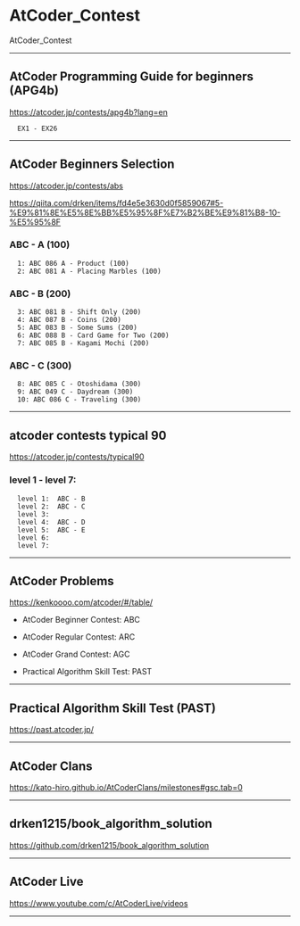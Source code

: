 # AtCoder_Contest
AtCoder_Contest


-------

## AtCoder Programming Guide for beginners (APG4b)
https://atcoder.jp/contests/apg4b?lang=en

      EX1 - EX26
      
-------


## AtCoder Beginners Selection
https://atcoder.jp/contests/abs


https://qiita.com/drken/items/fd4e5e3630d0f5859067#5-%E9%81%8E%E5%8E%BB%E5%95%8F%E7%B2%BE%E9%81%B8-10-%E5%95%8F

### ABC - A (100)
      1: ABC 086 A - Product (100) 
      2: ABC 081 A - Placing Marbles (100)

### ABC - B (200)
      3: ABC 081 B - Shift Only (200) 
      4: ABC 087 B - Coins (200)
      5: ABC 083 B - Some Sums (200) 
      6: ABC 088 B - Card Game for Two (200)
      7: ABC 085 B - Kagami Mochi (200) 

### ABC - C (300)
      8: ABC 085 C - Otoshidama (300)
      9: ABC 049 C - Daydream (300) 
      10: ABC 086 C - Traveling (300)


-------

## atcoder contests typical 90
https://atcoder.jp/contests/typical90

### level 1 - level 7:
      level 1:  ABC - B
      level 2:  ABC - C
      level 3:  
      level 4:  ABC - D
      level 5:  ABC - E
      level 6:
      level 7:
      

-------

## AtCoder Problems
https://kenkoooo.com/atcoder/#/table/

- AtCoder Beginner Contest: ABC

- AtCoder Regular Contest: ARC

- AtCoder Grand Contest: AGC

- Practical Algorithm Skill Test: PAST

-------

## Practical Algorithm Skill Test (PAST)
https://past.atcoder.jp/

-------

## AtCoder Clans
https://kato-hiro.github.io/AtCoderClans/milestones#gsc.tab=0

-------

## drken1215/book_algorithm_solution
https://github.com/drken1215/book_algorithm_solution


-------

## AtCoder Live
https://www.youtube.com/c/AtCoderLive/videos

-------

